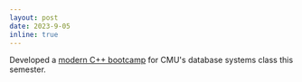 ```yaml
---
layout: post
date: 2023-9-05
inline: true
---
```


Developed a [modern C++ bootcamp](https://github.com/cmu-db/15445-bootcamp) for CMU's database systems class this semester.
